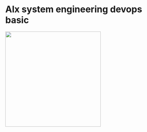 # Alx system engineering devops basic

<img src="https://user-images.githubusercontent.com/110635002/224037016-8bc5be68-a3c8-4457-b7d6-1ded4e2f59d5.png" width="300" height="auto" align="center" />
